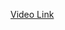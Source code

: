 <a href="https://www.youtube.com/watch?v=S8ZEqEZ1Wsc&t=2s&ab_channel=SoftwareUniversity%28SoftUni%29" target="_blank">Video Link</a>
